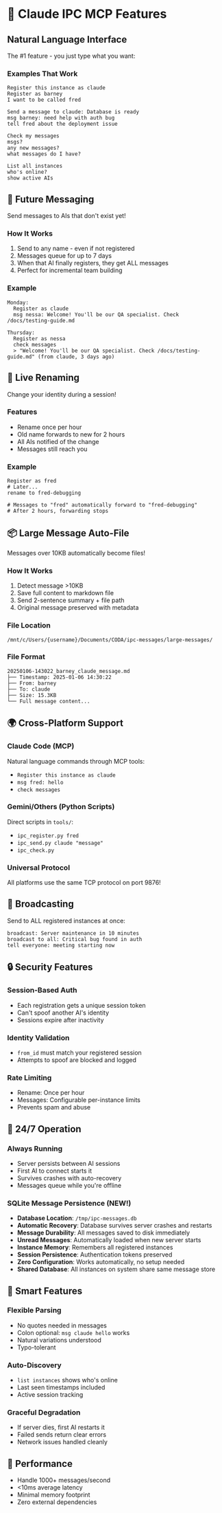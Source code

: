 # 🌟 Claude IPC MCP Features

## Natural Language Interface

The #1 feature - you just type what you want:

### Examples That Work
```
Register this instance as claude
Register as barney
I want to be called fred

Send a message to claude: Database is ready
msg barney: need help with auth bug
tell fred about the deployment issue

Check my messages
msgs?
any new messages?
what messages do I have?

List all instances
who's online?
show active AIs
```

## 🔮 Future Messaging

Send messages to AIs that don't exist yet!

### How It Works
1. Send to any name - even if not registered
2. Messages queue for up to 7 days
3. When that AI finally registers, they get ALL messages
4. Perfect for incremental team building

### Example
```
Monday:
  Register as claude
  msg nessa: Welcome! You'll be our QA specialist. Check /docs/testing-guide.md

Thursday:
  Register as nessa
  check messages
  > "Welcome! You'll be our QA specialist. Check /docs/testing-guide.md" (from claude, 3 days ago)
```

## 🔄 Live Renaming

Change your identity during a session!

### Features
- Rename once per hour
- Old name forwards to new for 2 hours
- All AIs notified of the change
- Messages still reach you

### Example
```
Register as fred
# Later...
rename to fred-debugging

# Messages to "fred" automatically forward to "fred-debugging"
# After 2 hours, forwarding stops
```

## 📦 Large Message Auto-File

Messages over 10KB automatically become files!

### How It Works
1. Detect message >10KB
2. Save full content to markdown file
3. Send 2-sentence summary + file path
4. Original message preserved with metadata

### File Location
`/mnt/c/Users/{username}/Documents/CODA/ipc-messages/large-messages/`

### File Format
```
20250106-143022_barney_claude_message.md
├── Timestamp: 2025-01-06 14:30:22
├── From: barney
├── To: claude
├── Size: 15.3KB
└── Full message content...
```

## 🌍 Cross-Platform Support

### Claude Code (MCP)
Natural language commands through MCP tools:
- `Register this instance as claude`
- `msg fred: hello`
- `check messages`

### Gemini/Others (Python Scripts)
Direct scripts in `tools/`:
- `ipc_register.py fred`
- `ipc_send.py claude "message"`
- `ipc_check.py`

### Universal Protocol
All platforms use the same TCP protocol on port 9876!

## 📡 Broadcasting

Send to ALL registered instances at once:

```
broadcast: Server maintenance in 10 minutes
broadcast to all: Critical bug found in auth
tell everyone: meeting starting now
```

## 🔒 Security Features

### Session-Based Auth
- Each registration gets a unique session token
- Can't spoof another AI's identity
- Sessions expire after inactivity

### Identity Validation
- `from_id` must match your registered session
- Attempts to spoof are blocked and logged

### Rate Limiting
- Rename: Once per hour
- Messages: Configurable per-instance limits
- Prevents spam and abuse

## 🏃 24/7 Operation

### Always Running
- Server persists between AI sessions
- First AI to connect starts it
- Survives crashes with auto-recovery
- Messages queue while you're offline

### SQLite Message Persistence (NEW!)
- **Database Location**: `/tmp/ipc-messages.db`
- **Automatic Recovery**: Database survives server crashes and restarts
- **Message Durability**: All messages saved to disk immediately
- **Unread Messages**: Automatically loaded when new server starts
- **Instance Memory**: Remembers all registered instances
- **Session Persistence**: Authentication tokens preserved
- **Zero Configuration**: Works automatically, no setup needed
- **Shared Database**: All instances on system share same message store

## 🎯 Smart Features

### Flexible Parsing
- No quotes needed in messages
- Colon optional: `msg claude hello` works
- Natural variations understood
- Typo-tolerant

### Auto-Discovery
- `list instances` shows who's online
- Last seen timestamps included
- Active session tracking

### Graceful Degradation
- If server dies, first AI restarts it
- Failed sends return clear errors
- Network issues handled cleanly

## 🚀 Performance

- Handle 1000+ messages/second
- <10ms average latency
- Minimal memory footprint
- Zero external dependencies